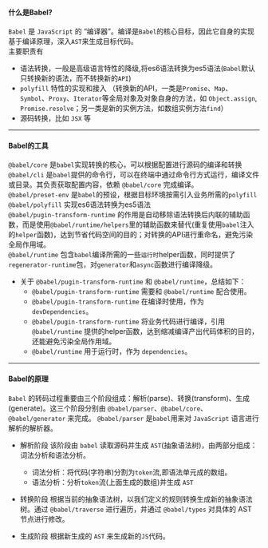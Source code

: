 #### 什么是Babel?
`Babel` 是 `JavaScript` 的 “编译器”。编译是`Babel`的核心目标，因此它自身的实现基于编译原理，深入`AST`来生成目标代码。<br/>主要职责有
- 语法转换，一般是高级语言特性的降级,将es6语法转换为es5语法(`Babel`默认只转换新的语法，而不转换新的`API`)
- `polyfill` 特性的实现和接入 （转换新的API，一类是`Promise`、`Map`、`Symbol`、`Proxy`、`Iterator`等全局对象及对象自身的方法，如 `Object.assign`, `Promise.resolve`；另一类是新的实例方法，如数组实例方法`find`）
- 源码转换，比如 `JSX` 等

------

#### Babel的工具
`@babel/core` 是`babel`实现转换的核心，可以根据配置进行源码的编译和转换<br/>
`@babel/cli` 是`babel`提供的命令行，可以在终端中通过命令行方式运行，编译文件或目录。其负责获取配置内容，依赖 `@babel/core` 完成编译。<br/>
`@babel/preset-env` 是`babel`的预设，根据目标环境按需引入业务所需的`polyfill`<br/>
`@babel/polyfill` 实现es6语法转换为es5语法<br/>
`@babel/pugin-transform-runtime` 的作用是自动移除语法转换后内联的辅助函数，而是使用`@babel/runtime/helpers`里的辅助函数来替代(重复使用`babel`注入的`helper`函数)，达到节省代码空间的目的；对转换的API进行重命名，避免污染全局作用域。<br/>
`@babel/runtime` 包含`babel`编译所需的一些`运行时`helper函数，同时提供了 `regenerator-runtime`包，对`generator`和`async`函数进行编译降级。<br/>

- 关于 `@babel/pugin-transform-runtime` 和 `@babel/runtime`，总结如下：
    - `@babel/pugin-transform-runtime` 需要和 `@babel/runtime` 配合使用。
    - `@babel/pugin-transform-runtime` 在编译时使用，作为 `devDependencies`。
    - `@babel/pugin-transform-runtime` 将业务代码进行编译，引用 `@babel/runtime` 提供的helper函数，达到缩减编译产出代码体积的目的，还能避免污染全局作用域。
    - `@babel/runtime` 用于运行时，作为 `dependencies`。

------

#### Babel的原理
`Babel` 的转码过程重要由三个阶段组成：解析(parse)、转换(transform)、生成(generate)。这三个阶段分别由 `@babel/parser`、`@babel/core`、`@babel/generator` 来完成。
`@babel/parser` 是`babel`用来对 `JavaScript` 语言进行解析的解析器。

- 解析阶段
   该阶段由 `babel` 读取源码并生成 `AST`(抽象语法树)，由两部分组成：词法分析和语法分析。
    - 词法分析：将代码(字符串)分割为`token`流,即语法单元成的数组。
    - 语法分析：分析`token`流(上面生成的数组)并生成 `AST`

- 转换阶段
   根据当前的抽象语法树，以我们定义的规则转换生成新的抽象语法树。通过 `@babel/traverse` 进行遍历，并通过 `@babel/types` 对具体的 AST 节点进行修改。

- 生成阶段
   根据新生成的 `AST` 来生成新的`JS`代码。

